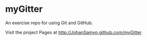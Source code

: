 myGitter
========

An exercise repo for using Git and GitHub.

Visit the project Pages at http://JohanSamyn.github.com/myGitter

